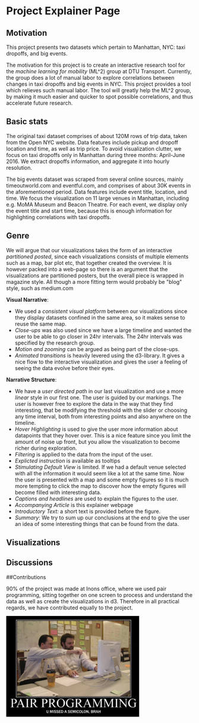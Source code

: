 # Project Explainer Page

## Motivation

This project presents two datasets which pertain to Manhattan, NYC: taxi dropoffs, and big events.

The motivation for this project is to create an interactive research tool for the *machine learning for mobility* (ML^2) group at DTU Transport.
Currently, the group does a lot of manual labor to explore correlations between changes in taxi dropoffs and big events in NYC.
This project provides a tool which relieves such manual labor. The tool will greatly help the ML^2 group,
by making it much easier and quicker to spot possible correlations, and thus accelerate future research.

## Basic stats

The original taxi dataset comprises of about 120M rows of trip data, taken from the Open NYC website.
Data features include pickup and dropoff location and time, as well as trip price.
To avoid visualization clutter, we focus on taxi dropoffs only in Manhattan during three months: April-June 2016.
We extract dropoffs information, and aggregate it into hourly resolution.

The big events dataset was scraped from several online sources, mainly timeoutworld.com and eventful.com, and
comprises of about 30K events in the aforementioned period. Data features include event title, location, and time.
We focus the visualization on 11 large venues in Manhattan, including e.g. MoMA Museum and Beacon Theatre.
For each event, we display only the event title and start time, because this is enough information for highlighting correlations with taxi dropoffs.

## Genre

We will argue that our visualizations takes the form of an interactive *partitioned posted*, since each visualizations consists of multiple elements such as a map, bar plot etc, that together created the overview. It is however packed into a web-page so there is an argument that the visualizations are partitioned posters, but the overall piece is wrapped in magazine style. All though a more fitting term would probably be "blog" style, such as medium.com

**Visual Narrative**:

- We used a *consistent visual platform* between our visualizations since they display datasets confined in the same area, so it makes sense to reuse the same map.
- *Close-ups* was also used since we have a large timeline and wanted the user to be able to go closer in 24hr intervals. The 24hr intervals was specified by the research group. 
- *Motion and zooming* can be argued as being part of the close-ups. 
- *Animated transitions* is heavily levered using the d3-library. It gives a nice flow to the interactive visualization and gives the user a feeling of seeing the data evolve before their eyes. 

**Narrative Structure**:

- We have a *user directed path* in our last visualization and use a more *linear* style in our first one. The user is guided by our markings. The user is however free to explore the data in the way that they find interesting, that be modifying the threshold with the slider or choosing any time interval, both from interesting points and also anywhere on the timeline. 
- *Hover Highlighting* is used to give the user more information about datapoints that they hover over. This is a nice feature since you limit the amount of noise up front, but you allow the visualization to become richer during exploration. 
- *Filtering* is applied to the data from the input of the user. 
- *Explicted instruction* is available as tooltips
- *Stimulating Default View* is limited. If we had a default venue selected with all the information it would seem like a lot at the same time. Now the user is presented with a map and some empty figures so it is much more tempting to click the map to discover how the empty figures will become filled with interesting data. 
- *Captions and headlines* are used to explain the figures to the user.
- *Accompanying Article* is this explainer webpage
- *Introductory Text:* a short text is provided before the figure.
- *Summary*: We try to sum up our conclusions at the end to give the user an idea of some interesting things that can be found from the data. 

## Visualizations



## Discussions





##Contributions

90% of the project was made at Inons office, where we used pair programming, sitting together on one screen to process and understand the data as well as create the visualizations in d3. Therefore in all practical regards, we have contributed equally to the project. 

<img src="explainer.assets/1526022914710.png" style="zoom:35%">







